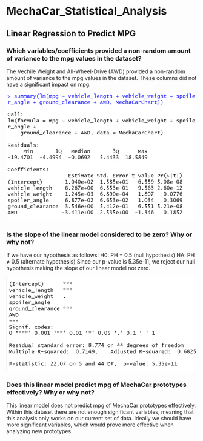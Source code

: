 # MechaCar_Statistical_Analysis
## Linear Regression to Predict MPG
### Which variables/coefficients provided a non-random amount of variance to the mpg values in the dataset?
The Vechile Weight and All-Wheel-Drive (AWD) provided a non-random amount of variance to the mpg values in the dataset. These columns did not have a significant impact on mpg. 

![image](Images/summary_linear_regression_model.PNG)

### Is the slope of the linear model considered to be zero? Why or why not?
If we have our hypothesis as follows:
H0: PH = 0.5 (null hypothesis)
HA: PH ≠ 0.5 (alternate hypothesis) 
Since our p-value is 5.35e-11, we reject our null hypothesis making the slope of our linear model not zero. 

![image](Images/r_squared_p_value.PNG)  

### Does this linear model predict mpg of MechaCar prototypes effectively? Why or why not?
This linear model does not predict mpg of MechaCar prototypes effectively.  Within this dataset there are not enough significant variables, meaning that this analysis only works on our current set of data.  Ideally we should have more significant variables, which would prove more effective when analyzing new prototypes. 
